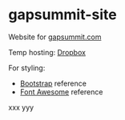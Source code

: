 # gapsummit-site
Website for [gapsummit.com](http://www.gapsummit.com)

Temp hosting: [Dropbox](https://dl.dropboxusercontent.com/u/833721/gapsummit-site/index.html)

For styling:
- [Bootstrap](http://getbootstrap.com/components/) reference
- [Font Awesome](http://fortawesome.github.io/Font-Awesome/icons/) reference

xxx
yyy
